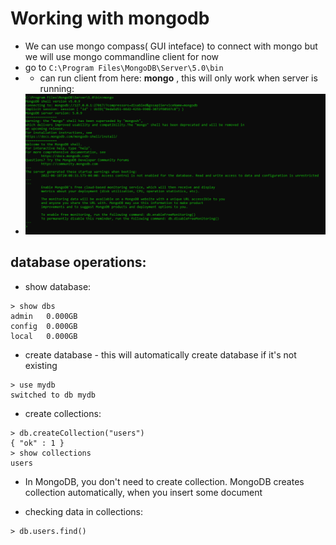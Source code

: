 
# Working with mongodb

- We can use mongo compass( GUI inteface) to connect with mongo but we will use mongo commandline client for now 
- go to `C:\Program Files\MongoDB\Server\5.0\bin`
- - can run client from here: **mongo** , this will only work when server is running:
- ![img.png](images/10.0.1_1.png)


## database operations:

- show database:
```text
> show dbs
admin   0.000GB
config  0.000GB
local   0.000GB
```

- create database - this will automatically create database if it's not existing
```text
> use mydb
switched to db mydb
```

- create collections:
```text
> db.createCollection("users")
{ "ok" : 1 }
> show collections
users
```

- In MongoDB, you don't need to create collection. MongoDB creates collection automatically, when you insert some document

- checking data in collections:
```text
> db.users.find()
```

